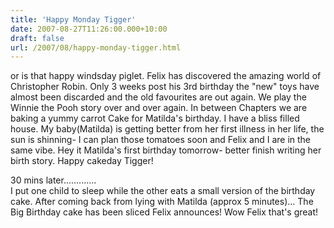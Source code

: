 ```yaml
---
title: 'Happy Monday Tigger'
date: 2007-08-27T11:26:00.000+10:00
draft: false
url: /2007/08/happy-monday-tigger.html
---
```


or is that happy windsday piglet. Felix has discovered the amazing world of Christopher Robin. Only 3 weeks post his 3rd birthday the "new" toys have almost been discarded and the old favourites are out again. We play the Winnie the Pooh story over and over again. In between Chapters we are baking a yummy carrot Cake for Matilda's birthday. I have a bliss filled house. My baby(Matilda) is getting better from her first illness in her life, the sun is shinning- I can plan those tomatoes soon and Felix and I are in the same vibe. Hey it Matilda's first birthday tomorrow- better finish writing her birth story. Happy cakeday Tigger!  
  
30 mins later.............  
I put one child to sleep while the other eats a small version of the birthday cake. After coming back from lying with Matilda (approx 5 minutes)... The Big Birthday cake has been sliced Felix announces! Wow Felix that's great!